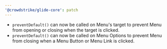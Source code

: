 ```yaml
---
'@crowdstrike/glide-core': patch
---
```


- `preventDefault()` can now be called on Menu's target to prevent Menu from opening or closing when the target is clicked.
- `preventDefault()` can now be called on Menu Options to prevent Menu from closing when a Menu Button or Menu Link is clicked.
